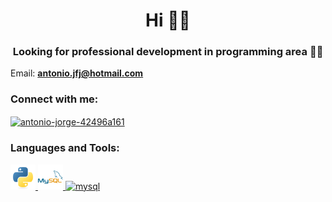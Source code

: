 <h1 align="center">Hi 🙋‍♂️</h1>

<h3 align="center">Looking for professional development in programming area 👨‍💻</h3>

Email: **antonio.jfj@hotmail.com**
<h3 align="left">Connect with me:</h3>
<p align="left">
<a href="https://linkedin.com/in/antonio-jorge-42496a161" target="blank"><img align="center" src="https://raw.githubusercontent.com/rahuldkjain/github-profile-readme-generator/master/src/images/icons/Social/linked-in-alt.svg" alt="antonio-jorge-42496a161" height="30" width="40" /></a>
</p>

<h3 align="left">Languages and Tools:</h3>
<div>
  <a href="https://www.python.org" target="_blank" rel="noreferrer"> <img src="https://raw.githubusercontent.com/devicons/devicon/master/icons/python/python-original.svg" alt="python" width="40" height="40"/> </a>
  <a href="https://www.mysql.com/" target="_blank" rel="noreferrer"> <img src="https://raw.githubusercontent.com/devicons/devicon/master/icons/mysql/mysql-original-wordmark.svg" alt="mysql" width="40" height="40"/> </a>
  <a href="https://www.php.net/" target="_blank" rel="noreferrer"> <img src="https://raw.githubusercontent.com/jmnote/z-icons/master/svg/php.svg" alt="mysql" width="40" height="40"/> </a>
</div>



<!---
- 👋 Hi, I’m @AntonioJFJ
- 👀 I’m interested in ...
- 🌱 I’m currently learning ...
- 💞️ I’m looking to collaborate on ...
- 📫 How to reach me ...


AntonioJFJ/AntonioJFJ is a ✨ special ✨ repository because its `README.md` (this file) appears on your GitHub profile.
You can click the Preview link to take a look at your changes.
--->
